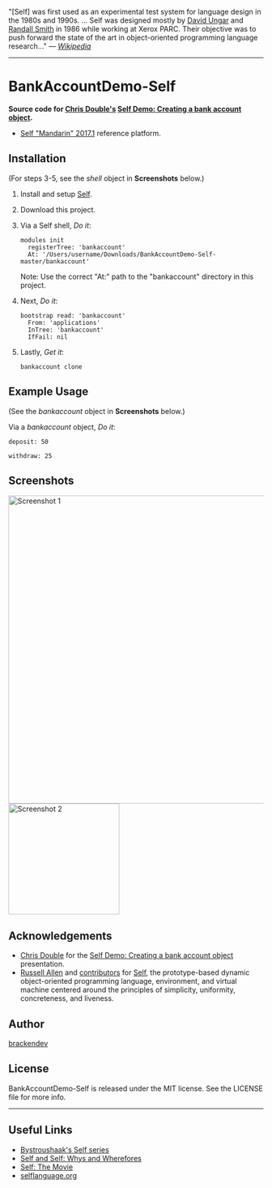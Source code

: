 "[Self] was first used as an experimental test system for language design in the 1980s and 1990s. ... Self was designed mostly by [David Ungar](https://en.wikipedia.org/wiki/David_Ungar) and [Randall Smith](https://labs.oracle.com/pls/apex/f?p=labs:bio:0:118) in 1986 while working at Xerox PARC. Their objective was to push forward the state of the art in object-oriented programming language research..." *— [Wikipedia](https://en.wikipedia.org/wiki/Self_(programming_language))*

- - -

BankAccountDemo-Self
====================

**Source code for [Chris Double's](https://bluishcoder.co.nz/) [Self Demo: Creating a bank account object](https://www.youtube.com/watch?v=5Jhi5yN9S1o).**

* [Self "Mandarin" 2017.1](http://www.selflanguage.org/) reference platform.

## Installation

(For steps 3-5, see the _shell_ object in **Screenshots** below.)

1. Install and setup [Self](http://www.selflanguage.org/).
2. Download this project.
3. Via a Self shell, _Do it_:

    ```self
    modules init
      registerTree: 'bankaccount'
      At: '/Users/username/Downloads/BankAccountDemo-Self-master/bankaccount'
    ```
    Note: Use the correct "At:" path to the "bankaccount" directory in this project.

4. Next, _Do it_:

    ```self
    bootstrap read: 'bankaccount'
      From: 'applications'
      InTree: 'bankaccount'
      IfFail: nil
    ```

5. Lastly, _Get it_:

    ```self
    bankaccount clone
    ```

## Example Usage

(See the _bankaccount_ object in **Screenshots** below.)

Via a _bankaccount_ object, _Do it_:

```self
deposit: 50
```

```self
withdraw: 25
```

## Screenshots

<img src="https://github.com/brackendev/BankAccountDemo-Self/blob/master/screenshot1.png" alt="Screenshot 1" width="608"/>

<img src="https://github.com/brackendev/BankAccountDemo-Self/blob/master/screenshot2.png" alt="Screenshot 2" width="219"/>

## Acknowledgements

* [Chris Double](https://bluishcoder.co.nz/) for the [Self Demo: Creating a bank account object](https://www.youtube.com/watch?v=5Jhi5yN9S1o) presentation.
* [Russell Allen](https://github.com/russellallen) and [contributors](https://github.com/russellallen/self/graphs/contributors) for [Self](http://www.selflanguage.org), the prototype-based dynamic object-oriented programming language, environment, and virtual machine centered around the principles of simplicity, uniformity, concreteness, and liveness.

## Author

[brackendev](https://www.github.com/brackendev)

## License

BankAccountDemo-Self is released under the MIT license. See the LICENSE file for more info.

- - -

## Useful Links

* [Bystroushaak's Self series](http://blog.rfox.eu/Bystroushaak%20s%20blog/English%20section/Series%20about%20Self.html)
* [Self and Self: Whys and Wherefores](https://www.youtube.com/watch?v=3ka4KY7TMTU)
* [Self: The Movie](https://www.youtube.com/watch?v=Ox5P7QyL774)
* [selflanguage.org](http://www.selflanguage.org)
